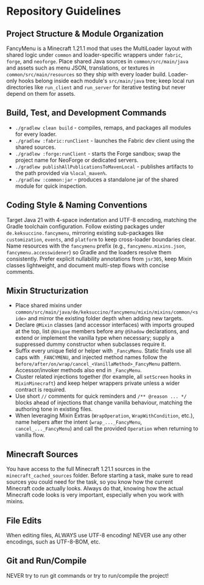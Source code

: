 # Repository Guidelines

## Project Structure & Module Organization
FancyMenu is a Minecraft 1.21.1 mod that uses the MultiLoader layout with shared logic under `common` and loader-specific wrappers under `fabric`, `forge`, and `neoforge`. Place shared Java sources in `common/src/main/java` and assets such as menu JSON, translations, or textures in `common/src/main/resources` so they ship with every loader build. Loader-only hooks belong inside each module's `src/main/java` tree; keep local run directories like `run_client` and `run_server` for iterative testing but never depend on them for assets.

## Build, Test, and Development Commands
- `./gradlew clean build` - compiles, remaps, and packages all modules for every loader.
- `./gradlew :fabric:runClient` - launches the Fabric dev client using the shared sources.
- `./gradlew :forge:runClient` - starts the Forge sandbox; swap the project name for NeoForge or dedicated servers.
- `./gradlew publishAllPublicationsToMavenLocal` - publishes artifacts to the path provided via `%local_maven%`.
- `./gradlew :common:jar` - produces a standalone jar of the shared module for quick inspection.

## Coding Style & Naming Conventions
Target Java 21 with 4-space indentation and UTF-8 encoding, matching the Gradle toolchain configuration. Follow existing packages under `de.keksuccino.fancymenu`, mirroring existing sub-packages like `customization`, `events`, and `platform` to keep cross-loader boundaries clear. Name resources with the `fancymenu` prefix (e.g., `fancymenu.mixins.json`, `fancymenu.accesswidener`) so Gradle and the loaders resolve them consistently. Prefer explicit nullability annotations from `jsr305`, keep Mixin classes lightweight, and document multi-step flows with concise comments.

## Mixin Structurization
- Place shared mixins under `common/src/main/java/de/keksuccino/fancymenu/mixin/mixins/common/<side>` and mirror the existing folder depth when adding new targets.
- Declare `@Mixin` classes (and accessor interfaces) with imports grouped at the top, list `@Unique` members before any `@Shadow` declarations, and extend or implement the vanilla type when necessary; supply a suppressed dummy constructor when subclasses require it.
- Suffix every unique field or helper with `_FancyMenu`. Static finals use all caps with `_FANCYMENU`, and injected method names follow the `before/after/on/wrap/cancel_<VanillaMethod>_FancyMenu` pattern. Accessor/invoker methods also end in `_FancyMenu`.
- Cluster related injections together (for example, all `setScreen` hooks in `MixinMinecraft`) and keep helper wrappers private unless a wider contract is required.
- Use short `//` comments for quick reminders and `/** @reason ... */` blocks ahead of injections that change vanilla behaviour, matching the authoring tone in existing files.
- When leveraging Mixin Extras (`WrapOperation`, `WrapWithCondition`, etc.), name helpers after the intent (`wrap_..._FancyMenu`, `cancel_..._FancyMenu`) and call the provided `Operation` when returning to vanilla flow.

## Minecraft Sources
You have access to the full Minecraft 1.21.1 sources in the `minecraft_cached_sources` folder. Before starting a task, make sure to read sources you could need for the task, so you know how the current Minecraft code actually looks. Always do that, knowing how the actual Minecraft code looks is very important, especially when you work with mixins.

## File Edits
When editing files, ALWAYS use UTF-8 encoding! NEVER use any other encodings, such as UTF-8-BOM, etc.

## Git and Run/Compile
NEVER try to run git commands or try to run/compile the project!